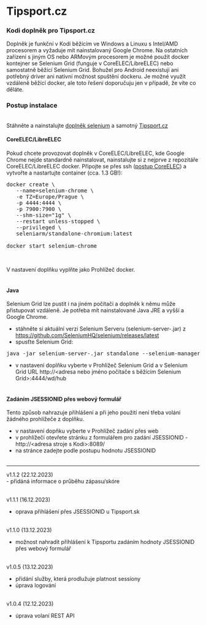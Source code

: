 <h1>Tipsport.cz</h1>
<p>
<h3>Kodi doplněk pro Tipsport.cz</h3>
<p>
Doplněk je funkční v Kodi běžícím ve Windows a Linuxu s Intel/AMD procesorem a vyžaduje mít nainstalovaný Google Chrome. Na ostatních zařízení s jiným OS nebo ARMovým procesorem je možné použít docker kontejner se Selenium Grid (funguje v CoreELEC/LibreELEC) nebo samostatně běžící Selenium Grid. Bohužel pro Android neexistují ani potřebný driver ani nativní možnost spuštění dockeru. Je možné využít vzdáleně běžící docker, ale toto řešení doporučuju jen v případě, že víte co děláte.<br>

<h3>Postup instalace</h3><br>
Stáhněte a nainstalujte <a href="https://codeload.github.com/waladir/script.module.selenium/zip/refs/heads/master">doplněk selenium</a> a samotný <a href="https://codeload.github.com/waladir/plugin.video.tipsport/zip/refs/heads/master">Tipsport.cz</a>

<h4>CoreELEC/LibreELEC</h4>
Pokud chcete provozovat doplněk v CoreELEC/LibreELEC, kde Google Chrome nejde standardně nainstalovat, nainstalujte si z nejprve z repozitáře CoreELEC/LibreELEC docker. Připojte se přes ssh (<a href="https://wiki.coreelec.org/coreelec:ssh">postup CoreELEC</a>) a vytvořte a nastartujte container (cca. 1.3 GB!):

<pre>
docker create \
   --name=selenium-chrome \
   -e TZ=Europe/Prague \
   -p 4444:4444 \
   -p 7900:7900 \
   --shm-size="1g" \
   --restart unless-stopped \
   --privileged \
   seleniarm/standalone-chromium:latest

docker start selenium-chrome
</pre><br>

V nastavení doplňku vyplňte jako Prohlížeč docker.<br><br>

<h4>Java</h4>
Selenium Grid lze pustit i na jiném počítači a doplněk k němu může přistupovat vzdáleně. Je potřeba mít nainstalované Java JRE a vyšší a Google Chrome.<br>

- stáhněte si aktuální verzi Selenium Serveru (selenium-server-<verze>.jar) z https://github.com/SeleniumHQ/selenium/releases/latest<br>
- spusťte Selenium Grid:<br>
 
<pre>java -jar selenium-server-<verze>.jar standalone --selenium-manager true</pre>
- v nastavení doplňku vyberte v Prohlížeč Selenium Grid a v Selenium Grid URL http://<adresa nebo jméno počítače s běžícím Selenium Grid>:4444/wd/hub<br><br>

<h4>Zadáním JSESSIONID přes webový formulář</h4>
Tento způsob nahrazuje přihlášení a při jeho použití není třeba volání žádného prohlížeče z doplňku.<br>

- v nastavení dopňku vyberte v Prohlížeč zadání přes web<br>
- v prohlížeči otevřete stránku z formulářem pro zadání JSESSIONID - http://&lt;adresa stroje s Kodi&gt;:8089/<br>
- na stránce zadejte podle postupu hodnotu JSESSIONID<br><br>

<hr>
v1.1.2 (22.12.2023)<br>
- přidáná informace o průběhu zápasu/skóre<br><br>

v1.1.1 (16.12.2023)<br>
- oprava přihlášení přes JSESSIONID u Tipsport.sk<br><br>

v1.1.0 (13.12.2023)<br>
- možnost nahradit příhlášení  k Tipsportu zadáním hodnoty JSESSIONID přes webový formulář<br><br>

v1.0.5 (13.12.2023)<br>
- přidání služby, která prodlužuje platnost sessiony<br>
- úprava logování<br><br>

v1.0.4 (12.12.2023)<br>
- úprava volaní REST API<br><br>
</p>
